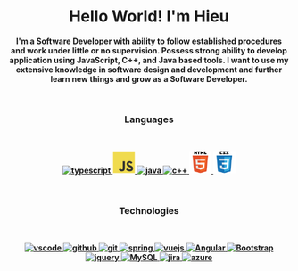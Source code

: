 <p>
  <h1 align="center"><b>Hello World! I'm Hieu</h1>
</p>
<p align="center">I'm a Software Developer with ability to follow established procedures and work under little or no supervision.
Possess strong ability to develop application using JavaScript, C++, and Java based tools.
I want to use my extensive knowledge in software design and development and further learn new things and grow as a Software Developer.
</p>

<br />
<p>
<h3 align="center"> Languages </h3></p>
<br />
<p align="center">
<a href="https://www.typescriptlang.org/" target="_blank"> <img src="https://pbs.twimg.com/profile_images/1290672565690695681/0G4bie6b_400x400.jpg" alt="typescript" width="40" height="40"/> </a>
<a href="https://www.javascript.com/" target="_blank"> <img src="https://raw.githubusercontent.com/devicons/devicon/master/icons/javascript/javascript-original.svg" alt="javascript" width="40" height="40"/> </a>
<a href="https://www.java.com/en/" target="_blank"> <img src="https://www.megaleechers.com/storage/Java-Runtime-Environment-Icon.png" alt="java" width="40" height="40"/> </a>
<a href="https://en.wikipedia.org/wiki/C%2B%2B" target="_blank"> <img src="https://upload.wikimedia.org/wikipedia/commons/thumb/1/18/ISO_C%2B%2B_Logo.svg/120px-ISO_C%2B%2B_Logo.svg.png" alt="c++" width="40" height="40"/> </a>
<a href="https://developer.mozilla.org/en-US/docs/Learn/Getting_started_with_the_web/HTML_basics" target="_blank"> <img src="https://raw.githubusercontent.com/devicons/devicon/master/icons/html5/html5-original-wordmark.svg" alt="html5" width="40" height="40"/> </a>
<a href="https://www.w3schools.com/css/" target="_blank"> <img src="https://raw.githubusercontent.com/devicons/devicon/master/icons/css3/css3-original-wordmark.svg" alt="css3" width="40" height="40"/> </a>
</p>
<br />


<p>
<h3 align="center"> Technologies </h3></p>
<br />
<p align="center">
<a href="https://code.visualstudio.com/" target="_blank"> <img src="https://upload.wikimedia.org/wikipedia/commons/thumb/9/9a/Visual_Studio_Code_1.35_icon.svg/2048px-Visual_Studio_Code_1.35_icon.svg.png" alt="vscode" width="40" height="40"/> </a>
<a href="https://github.com/" target="_blank"> <img src="https://www.influxdata.com/wp-content/uploads/GitHub-logo.jpg" alt="github" width="40" height="40"/> </a>
<a href="https://git-scm.com/" target="_blank"> <img src="https://avatars.githubusercontent.com/u/18133?s=200&v=4" alt="git" width="40" height="40"/> </a>
<a href="https://spring.io/tools" target="_blank"> <img src="https://spring.io/images/logo-spring-tools-4-c5e3ea301ba9d85444ef244449335be3.svg" alt="spring" width="40" height="40"/> </a>
 <a href="https://vuejs.org/" target="_blank"> <img src="https://avatars.githubusercontent.com/u/6128107?s=200&v=4" alt="vuejs" width="40" height="40"/> </a>
   <a href="https://angular.io/" target="_blank"> <img src="https://angular.io/assets/images/logos/angularjs/AngularJS-Shield.svg" alt="Angular" width="40" height="40"/> </a>
  <a href="https://getbootstrap.com/" target="_blank"> <img src="https://upload.wikimedia.org/wikipedia/commons/thumb/b/b2/Bootstrap_logo.svg/512px-Bootstrap_logo.svg.png" alt="Bootstrap" width="40" height="40"/> </a>
  <a href="https://jquery.com/" target="_blank"> <img src="https://www.interviewbit.com/blog/wp-content/uploads/2021/10/jquery-logo-vertical_large_square.png" alt="jquery" width="40" height="40"/> </a>
    <a href="https://www.mysql.com/" target="_blank"> <img src="https://d1.awsstatic.com/asset-repository/products/amazon-rds/1024px-MySQL.ff87215b43fd7292af172e2a5d9b844217262571.png" alt="MySQL" width="40" height="40"/> </a>
   <a href="https://www.atlassian.com/software/jira" target="_blank"> <img src="https://zappysys.com/blog/wp-content/uploads/2018/07/jira-logo.jpg" alt="jira" width="40" height="40"/> </a>
  <a href="https://azure.microsoft.com/en-us/" target="_blank"> <img src="https://www.imagar.com/wp-content/uploads/2018/06/azure.png" alt="azure" width="40" height="40"/> </a>
</p>


<br />


